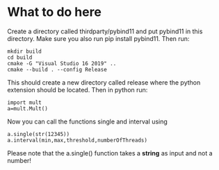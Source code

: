 # What to do here
Create a directory called thirdparty/pybind11 and put pybind11 in this directory.
Make sure you also run pip install pybind11.
Then run:
```
mkdir build
cd build
cmake -G "Visual Studio 16 2019" ..
cmake --build . --config Release
```
This should create a new directory called release where the python extension should 
be located.
Then in python run:
```
import mult
a=mult.Mult()
```

Now you can call the functions single and interval using
```
a.single(str(12345))
a.interval(min,max,threshold,numberOfThreads)
```
Please note that the a.single() function takes a **string** as input and not
a number!